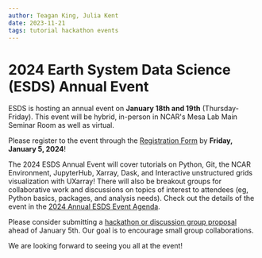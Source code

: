 ```yaml
---
author: Teagan King, Julia Kent
date: 2023-11-21
tags: tutorial hackathon events
---
```


# 2024 Earth System Data Science (ESDS) Annual Event

ESDS is hosting an annual event on **January 18th and 19th** (Thursday-Friday).
This event will be hybrid, in-person in NCAR's Mesa Lab Main Seminar Room as well as
virtual.

Please register to the event through the [Registration Form](https://docs.google.com/forms/d/1Fmldl4rNqJAjXvbedkH9talP4z479s2OC6-xouFdYmg) by **Friday, January 5, 2024**!

The 2024 ESDS Annual Event will cover tutorials on Python, Git, the NCAR Environment,
JupyterHub, Xarray, Dask, and Interactive unstructured grids visualization with UXarray!
There will also be breakout groups for collaborative work and discussions on topics of
interest to attendees (eg, Python basics, packages, and analysis needs). Check out the
details of the event in the [2024 Annual ESDS Event Agenda](https://docs.google.com/spreadsheets/d/1XNZW8NWoF2LaQ4mlo8c06lNnNVJ0ndTG_DfFH8KsatQ).

Please consider submitting a [hackathon or discussion group proposal](https://docs.google.com/presentation/d/1ju8yN5ydW1vvnBCoksXoYlxqL3ssrN8x6sZhfUJ_nYE) ahead of January 5th. Our goal is to encourage small group collaborations.

We are looking forward to seeing you all at the event!
